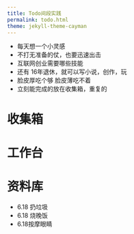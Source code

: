 ```yaml
---
title: Todo间段实践
permalink: todo.html
theme: jekyll-theme-cayman
---
```


- 每天想一个小灵感
- 不打无准备的仗，也要迅速出击
- 互联网创业需要哪些技能
- 还有 16年退休，就可以写小说，创作，玩
- 脸皮厚吃个够 脸皮薄吃不着
- 立刻能完成的放在收集箱，重复的

# 收集箱
 
# 工作台


# 资料库

- 6.18 扔垃圾
- 6.18 烧晚饭
- 6.18按摩眼睛